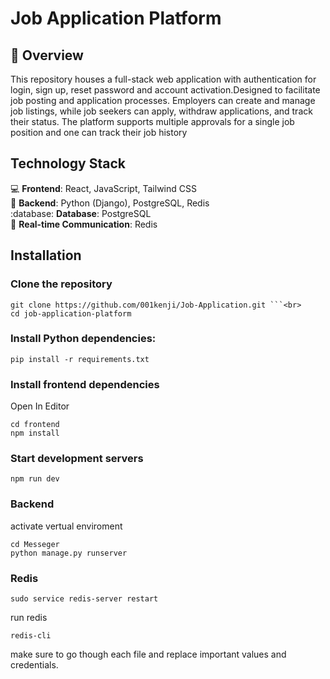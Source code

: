 **Job Application Platform**
=============================

:briefcase: **Overview**
-----------

This repository houses a full-stack web application with authentication for login, sign up, reset password and account activation.Designed to facilitate job posting and application processes. Employers can create and manage job listings, while job seekers can apply, withdraw applications, and track their status. The platform supports multiple approvals for a single job position and one can track their job history 

**Technology Stack**
--------------------

:computer: **Frontend**: React, JavaScript, Tailwind CSS<br>
:snake: **Backend**: Python (Django), PostgreSQL, Redis<br>
:database: **Database**: PostgreSQL<br>
:signal_strength: **Real-time Communication**: Redis<br>

**Installation**
---------------

### Clone the repository

``` 
git clone https://github.com/001kenji/Job-Application.git ```<br>
cd job-application-platform
```

### Install Python dependencies:

``` pip install -r requirements.txt ```

### Install frontend dependencies
Open In Editor
```
cd frontend
npm install
```

### Start development servers
```
npm run dev
```
### Backend
activate vertual enviroment 
```
cd Messeger
python manage.py runserver
```
### Redis
``` 
sudo service redis-server restart
```
run redis<br>
```
redis-cli 
```
make sure to go though each file and replace important values and credentials.
